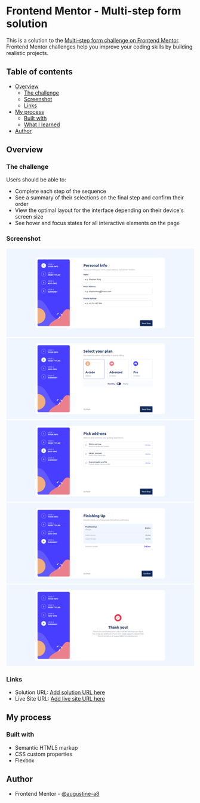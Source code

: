 # Frontend Mentor - Multi-step form solution

This is a solution to the [Multi-step form challenge on Frontend Mentor](https://www.frontendmentor.io/challenges/multistep-form-YVAnSdqQBJ). Frontend Mentor challenges help you improve your coding skills by building realistic projects.

## Table of contents

-   [Overview](#overview)
    -   [The challenge](#the-challenge)
    -   [Screenshot](#screenshot)
    -   [Links](#links)
-   [My process](#my-process)
    -   [Built with](#built-with)
    -   [What I learned](#what-i-learned)
-   [Author](#author)

## Overview

### The challenge

Users should be able to:

-   Complete each step of the sequence
-   See a summary of their selections on the final step and confirm their order
-   View the optimal layout for the interface depending on their device's screen size
-   See hover and focus states for all interactive elements on the page

### Screenshot

![](./assets/images/ms-1.png)
![](./assets/images/ms-2.png)
![](./assets/images/ms-3.png)
![](./assets/images/ms-4.png)
![](./assets/images/ms-5.png)

### Links

-   Solution URL: [Add solution URL here](https://your-solution-url.com)
-   Live Site URL: [Add live site URL here](https://your-live-site-url.com)

## My process

### Built with

-   Semantic HTML5 markup
-   CSS custom properties
-   Flexbox

## Author

-   Frontend Mentor - [@augustine-a8](https://www.frontendmentor.io/profile/augustine-a8)
